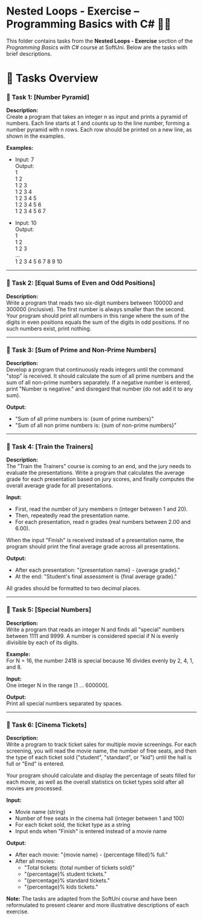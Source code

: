 # Nested Loops - Exercise – Programming Basics with C# 🧑‍💻

This folder contains tasks from the **Nested Loops - Exercise** section of the _Programming Basics with C#_ course at SoftUni. Below are the tasks with brief descriptions.

# 🔧 Tasks Overview

### 📝 Task 1: [Number Pyramid]  
**Description:**  
Create a program that takes an integer n as input and prints a pyramid of numbers. Each line starts at 1 and counts up to the line number, forming a number pyramid with n rows. Each row should be printed on a new line, as shown in the examples.

**Examples:**  
- Input: 7  
  Output:  
  1  
  1 2  
  1 2 3  
  1 2 3 4  
  1 2 3 4 5  
  1 2 3 4 5 6  
  1 2 3 4 5 6 7

- Input: 10  
  Output:  
  1  
  1 2  
  1 2 3  
  ...  
  1 2 3 4 5 6 7 8 9 10

---

### 📝 Task 2: [Equal Sums of Even and Odd Positions]  
**Description:**  
Write a program that reads two six-digit numbers between 100000 and 300000 (inclusive). The first number is always smaller than the second. Your program should print all numbers in this range where the sum of the digits in even positions equals the sum of the digits in odd positions. If no such numbers exist, print nothing.

---

### 📝 Task 3: [Sum of Prime and Non-Prime Numbers]  
**Description:**  
Develop a program that continuously reads integers until the command "stop" is received. It should calculate the sum of all prime numbers and the sum of all non-prime numbers separately. If a negative number is entered, print "Number is negative." and disregard that number (do not add it to any sum).

**Output:**  
- "Sum of all prime numbers is: {sum of prime numbers}"  
- "Sum of all non prime numbers is: {sum of non-prime numbers}"

---

### 📝 Task 4: [Train the Trainers]  
**Description:**  
The "Train the Trainers" course is coming to an end, and the jury needs to evaluate the presentations. Write a program that calculates the average grade for each presentation based on jury scores, and finally computes the overall average grade for all presentations.

**Input:**  
- First, read the number of jury members n (integer between 1 and 20).  
- Then, repeatedly read the presentation name.  
- For each presentation, read n grades (real numbers between 2.00 and 6.00).

When the input "Finish" is received instead of a presentation name, the program should print the final average grade across all presentations.

**Output:**  
- After each presentation: "{presentation name} - {average grade}."  
- At the end: "Student's final assessment is {final average grade}."

All grades should be formatted to two decimal places.

---

### 📝 Task 5: [Special Numbers]  
**Description:**  
Write a program that reads an integer N and finds all "special" numbers between 1111 and 9999. A number is considered special if N is evenly divisible by each of its digits.

**Example:**  
For N = 16, the number 2418 is special because 16 divides evenly by 2, 4, 1, and 8.

**Input:**  
One integer N in the range [1 … 600000].

**Output:**  
Print all special numbers separated by spaces.

---

### 📝 Task 6: [Cinema Tickets]  
**Description:**  
Write a program to track ticket sales for multiple movie screenings. For each screening, you will read the movie name, the number of free seats, and then the type of each ticket sold ("student", "standard", or "kid") until the hall is full or "End" is entered.

Your program should calculate and display the percentage of seats filled for each movie, as well as the overall statistics on ticket types sold after all movies are processed.

**Input:**  
- Movie name (string)  
- Number of free seats in the cinema hall (integer between 1 and 100)  
- For each ticket sold, the ticket type as a string  
- Input ends when "Finish" is entered instead of a movie name

**Output:**  
- After each movie: "{movie name} - {percentage filled}% full."  
- After all movies:  
  - "Total tickets: {total number of tickets sold}"  
  - "{percentage}% student tickets."  
  - "{percentage}% standard tickets."  
  - "{percentage}% kids tickets."

**Note:** The tasks are adapted from the SoftUni course and have been reformulated to present clearer and more illustrative descriptions of each exercise.
